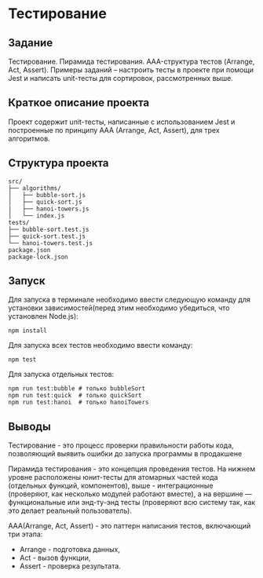 # Тестирование

## Задание

Тестирование. Пирамида тестирования. AAA-структура тестов (Arrange, Act, Assert). Примеры заданий – настроить тесты в проекте при помощи Jest и написать unit-тесты для сортировок, рассмотренных выше.

## Краткое описание проекта

Проект содержит unit-тесты, написанные с использованием Jest и построенные по принципу AAA (Arrange, Act, Assert), для трех алгоритмов. 

## Структура проекта

```text
src/
├── algorithms/
│   ├── bubble-sort.js
│   ├── quick-sort.js
|   ├── hanoi-towers.js
│   └── index.js
tests/
├── bubble-sort.test.js
├── quick-sort.test.js
└── hanoi-towers.test.js
package.json
package-lock.json
```

## Запуск

Для запуска в терминале необходимо ввести следующую команду для установки зависимостей(перед этим необходимо убедиться, что установлен Node.js):

```
npm install
```

Для запуска всех тестов необходимо ввести команду:

```
npm test
```

Для запуска отдельных тестов:

```
npm run test:bubble # только bubbleSort
npm run test:quick  # только quickSort
npm run test:hanoi  # только hanoiTowers
```

## Выводы

Тестирование - это процесс проверки правильности работы кода, позволяющий выявить ошибки до запуска программы в продакшене

Пирамида тестирования - это концепция проведения тестов. На нижнем уровне расположены юнит-тесты для атомарных частей кода (отдельных функций, компонентов), выше - интеграционные (проверяют, как несколько модулей работают вместе), а на вершине — функциональные или энд-ту-энд тесты (проверяют всю систему так, как это делает реальный пользователь).

AAA(Arrange, Act, Assert) - это паттерн написания тестов, включающий три этапа:
- Arrange - подготовка данных,
- Act - вызов функции,
- Assert - проверка результата.